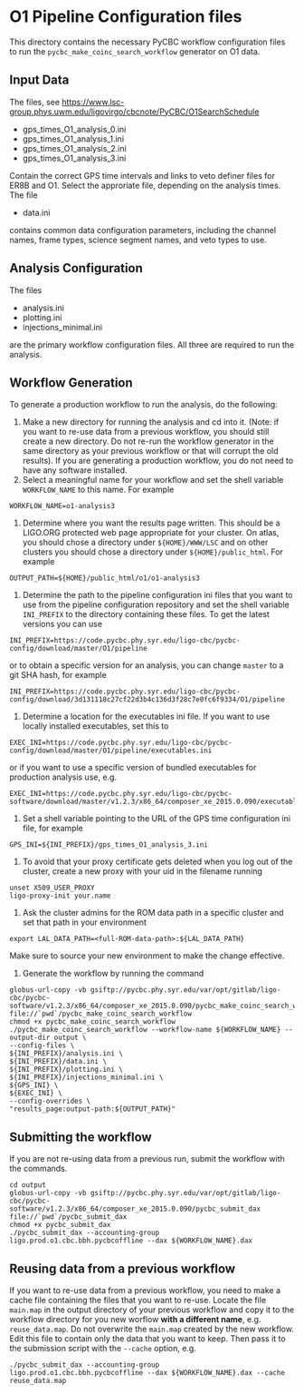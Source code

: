 # O1 Pipeline Configuration files #

This directory contains the necessary PyCBC workflow configuration files to
run the ``pycbc_make_coinc_search_workflow`` generator on O1 data.

## Input Data ##

The files, see https://www.lsc-group.phys.uwm.edu/ligovirgo/cbcnote/PyCBC/O1SearchSchedule

 * gps_times_O1_analysis_0.ini
 * gps_times_O1_analysis_1.ini
 * gps_times_O1_analysis_2.ini
 * gps_times_O1_analysis_3.ini


Contain the correct GPS time intervals and links to veto definer files for
ER8B and O1. Select the approriate file, depending on the analysis times. The file

 * data.ini

contains common data configuration parameters, including the channel names,
frame types, science segment names, and veto types to use.

## Analysis Configuration ##

The files

 * analysis.ini
 * plotting.ini
 * injections_minimal.ini

are the primary workflow configuration files. All three are required to run
the analysis.

## Workflow Generation ##

To generate a production workflow to run the analysis, do the following:

 1. Make a new directory for running the analysis and cd into it. (Note: if you want to re-use data from a previous workflow, you should still create a new directory. Do not re-run the workflow generator in the same directory as your previous workflow or that will corrupt the old results). If you are generating a production workflow, you do not need to have any software installed. 
 1. Select a meaningful name for your workflow and set the shell variable ```WORKFLOW_NAME``` to this name. For example
```
WORKFLOW_NAME=o1-analysis3
```
 1. Determine where you want the results page written. This should be a
 LIGO.ORG protected web page appropriate for your cluster. On atlas, you
 should chose a directory under ```${HOME}/WWW/LSC``` and on other clusters
 you should chose a directory under ```${HOME}/public_html```. For example
```
OUTPUT_PATH=${HOME}/public_html/o1/o1-analysis3
```
 1. Determine the path to the pipeline configuration ini files that you want to use from the pipeline configuration repository and set the shell variable ```INI_PREFIX``` to the directory containing these files. To get the latest versions you can use
```
INI_PREFIX=https://code.pycbc.phy.syr.edu/ligo-cbc/pycbc-config/download/master/O1/pipeline
```
or to obtain a specific version for an analysis, you can change ```master``` to a git SHA hash, for example
```
INI_PREFIX=https://code.pycbc.phy.syr.edu/ligo-cbc/pycbc-config/download/3d131118c27cf22d3b4c136d3f28c7e0fc6f9334/O1/pipeline
```
 1. Determine a location for the executables ini file. If you want to use locally installed executables, set this to 
```
EXEC_INI=https://code.pycbc.phy.syr.edu/ligo-cbc/pycbc-config/download/master/O1/pipeline/executables.ini
```
or if you want to use a specific version of bundled executables for production analysis use, e.g.
```
EXEC_INI=https://code.pycbc.phy.syr.edu/ligo-cbc/pycbc-software/download/master/v1.2.3/x86_64/composer_xe_2015.0.090/executables.ini
```
 1. Set a shell variable pointing to the URL of the GPS time configuration ini file, for example
```
GPS_INI=${INI_PREFIX}/gps_times_O1_analysis_3.ini
```
 1. To avoid that your proxy certificate gets deleted when you log out of the cluster, create a new proxy with your uid in the filename running
```
unset X509_USER_PROXY
ligo-proxy-init your.name
```
 1. Ask the cluster admins for the ROM data path in a specific cluster and set that path in your environment
```
export LAL_DATA_PATH=<full-ROM-data-path>:${LAL_DATA_PATH}
```
Make sure to source your new environment to make the change effective.
 1. Generate the workflow by running the command
```
globus-url-copy -vb gsiftp://pycbc.phy.syr.edu/var/opt/gitlab/ligo-cbc/pycbc-software/v1.2.3/x86_64/composer_xe_2015.0.090/pycbc_make_coinc_search_workflow file://`pwd`/pycbc_make_coinc_search_workflow 
chmod +x pycbc_make_coinc_search_workflow
./pycbc_make_coinc_search_workflow --workflow-name ${WORKFLOW_NAME} --output-dir output \
--config-files \
${INI_PREFIX}/analysis.ini \
${INI_PREFIX}/data.ini \
${INI_PREFIX}/plotting.ini \
${INI_PREFIX}/injections_minimal.ini \
${GPS_INI} \
${EXEC_INI} \
--config-overrides \
"results_page:output-path:${OUTPUT_PATH}"
```

## Submitting the workflow ##

If you are not re-using data from a previous run, submit the workflow with the commands.
```
cd output 
globus-url-copy -vb gsiftp://pycbc.phy.syr.edu/var/opt/gitlab/ligo-cbc/pycbc-software/v1.2.3/x86_64/composer_xe_2015.0.090/pycbc_submit_dax file://`pwd`/pycbc_submit_dax 
chmod +x pycbc_submit_dax
./pycbc_submit_dax --accounting-group ligo.prod.o1.cbc.bbh.pycbcoffline --dax ${WORKFLOW_NAME}.dax 
```

## Reusing data from a previous workflow ##

If you want to re-use data from a previous workflow, you need to make a cache file containing the files that you want to re-use. Locate the file ```main.map``` in the output directory of your previous workflow and copy it to the workflow directory for you new worflow **with a different name**, e.g. ```reuse_data.map```. Do not overwrite the ```main.map``` created by the new workflow.  Edit this file to contain only the data that you want to keep. Then pass it to the submission script with the ```--cache``` option, e.g.
```
./pycbc_submit_dax --accounting-group ligo.prod.o1.cbc.bbh.pycbcoffline --dax ${WORKFLOW_NAME}.dax --cache reuse_data.map
```
